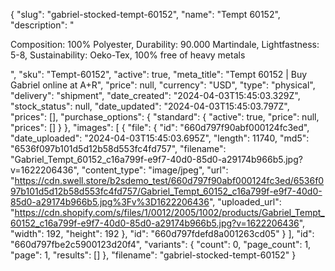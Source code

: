 {
  "slug": "gabriel-stocked-tempt-60152",
  "name": "Tempt 60152",
  "description": "<p>Composition: 100% Polyester, Durability: 90.000 Martindale, Lightfastness: 5-8, Sustainability: Oeko-Tex, 100% free of heavy metals</p>",
  "sku": "Tempt-60152",
  "active": true,
  "meta_title": "Tempt 60152 | Buy Gabriel online at A+R",
  "price": null,
  "currency": "USD",
  "type": "physical",
  "delivery": "shipment",
  "date_created": "2024-04-03T15:45:03.329Z",
  "stock_status": null,
  "date_updated": "2024-04-03T15:45:03.797Z",
  "prices": [],
  "purchase_options": {
    "standard": {
      "active": true,
      "price": null,
      "prices": []
    }
  },
  "images": [
    {
      "file": {
        "id": "660d797f90abf000124fc3ed",
        "date_uploaded": "2024-04-03T15:45:03.695Z",
        "length": 11740,
        "md5": "6536f097b101d5d12b58d553fc4fd757",
        "filename": "Gabriel_Tempt_60152_c16a799f-e9f7-40d0-85d0-a29174b966b5.jpg?v=1622206436",
        "content_type": "image/jpeg",
        "url": "https://cdn.swell.store/b2sdemo_test/660d797f90abf000124fc3ed/6536f097b101d5d12b58d553fc4fd757/Gabriel_Tempt_60152_c16a799f-e9f7-40d0-85d0-a29174b966b5.jpg%3Fv%3D1622206436",
        "uploaded_url": "https://cdn.shopify.com/s/files/1/0012/2005/1002/products/Gabriel_Tempt_60152_c16a799f-e9f7-40d0-85d0-a29174b966b5.jpg?v=1622206436",
        "width": 192,
        "height": 192
      },
      "id": "660d797fdefd8a001263cd05"
    }
  ],
  "id": "660d797fbe2c5900123d20f4",
  "variants": {
    "count": 0,
    "page_count": 1,
    "page": 1,
    "results": []
  },
  "filename": "gabriel-stocked-tempt-60152"
}